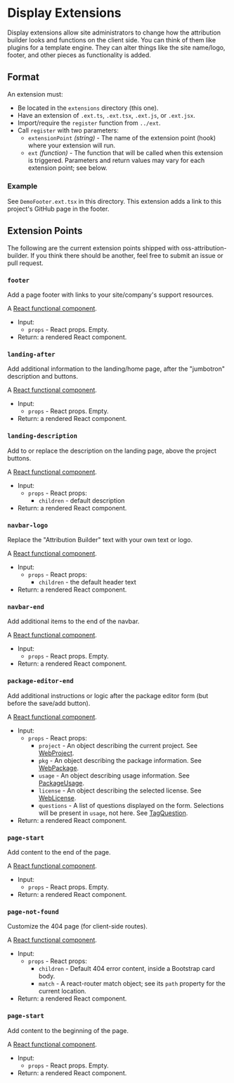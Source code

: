 # Display Extensions

Display extensions allow site administrators to change how the attribution builder looks and functions on the client side. You can think of them like plugins for a template engine. They can alter things like the site name/logo, footer, and other pieces as functionality is added.

## Format

An extension must:

* Be located in the `extensions` directory (this one).
* Have an extension of `.ext.ts`, `.ext.tsx`, `.ext.js`, or `.ext.jsx`.
* Import/require the `register` function from `../ext`.
* Call `register` with two parameters:
    * `extensionPoint` _(string)_ - The name of the extension point (hook) where your extension will run.
    * `ext` _(function)_ - The function that will be called when this extension is triggered. Parameters and return values may vary for each extension point; see below.

### Example

See `DemoFooter.ext.tsx` in this directory. This extension adds a link to this project's GitHub page in the footer.

## Extension Points

The following are the current extension points shipped with oss-attribution-builder. If you think there should be another, feel free to submit an issue or pull request.

### `footer`

Add a page footer with links to your site/company's support resources.

A [React functional component].

* Input:
    * `props` - React props. Empty.
* Return: a rendered React component.

### `landing-after`

Add additional information to the landing/home page, after the "jumbotron" description and buttons.

A [React functional component].

* Input:
    * `props` - React props. Empty.
* Return: a rendered React component.

### `landing-description`

Add to or replace the description on the landing page, above the project buttons.

A [React functional component].

* Input:
    * `props` - React props:
        * `children` - default description
* Return: a rendered React component.

### `navbar-logo`

Replace the "Attribution Builder" text with your own text or logo.

A [React functional component].

* Input:
    * `props` - React props:
        * `children` - the default header text
* Return: a rendered React component.

### `navbar-end`

Add additional items to the end of the navbar.

A [React functional component].

* Input:
    * `props` - React props. Empty.
* Return: a rendered React component.

### `package-editor-end`

Add additional instructions or logic after the package editor form (but before the save/add button).

A [React functional component].

* Input:
    * `props` - React props:
        * `project` - An object describing the current project. See [WebProject].
        * `pkg` - An object describing the package information. See [WebPackage].
        * `usage` - An object describing usage information. See [PackageUsage].
        * `license` - An object describing the selected license. See [WebLicense].
        * `questions` - A list of questions displayed on the form. Selections will be present in `usage`, not here. See [TagQuestion].
* Return: a rendered React component.

### `page-start`

Add content to the end of the page.

A [React functional component].

* Input:
    * `props` - React props. Empty.
* Return: a rendered React component.

### `page-not-found`

Customize the 404 page (for client-side routes).

A [React functional component].

* Input:
    * `props` - React props:
        * `children` - Default 404 error content, inside a Bootstrap card body.
        * `match` - A react-router match object; see its `path` property for the current location.
* Return: a rendered React component.

### `page-start`

Add content to the beginning of the page.

A [React functional component].

* Input:
    * `props` - React props. Empty.
* Return: a rendered React component.

[React functional component]: https://reactjs.org/docs/components-and-props.html#functional-and-class-components
[WebProject]: ../../server/api/projects/interfaces.ts
[WebPackage]: ../../server/api/packages/interfaces.ts
[PackageUsage]: ../../server/api/projects/interfaces.ts
[WebLicense]: ../../server/api/licenses/interfaces.ts
[TagQuestion]: ../../server/licenses/interfaces.ts